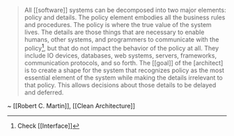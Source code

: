 > All [[software]] systems can be decomposed into two major elements: policy and details. The policy element embodies all the business rules and procedures. The policy is where the true value of the system lives.
> The details are those things that are necessary to enable humans, other systems, and programmers to communicate with the policy[^1], but that do not impact the behavior of the policy at all. They include IO devices, databases, web systems, servers, frameworks, communication protocols, and so forth.
> The [[goal]] of the [architect] is to create a shape for the system that recognizes policy as the most essential element of the system while making the details irrelevant to that policy. This allows decisions about those details to be delayed and deferred.

~ [[Robert C. Martin]], [[Clean Architecture]]

[^1]: Check [[Interface]]
